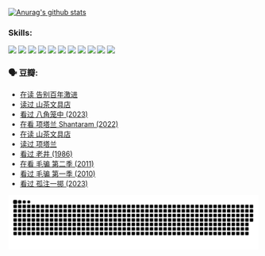 
[![Anurag's github stats](https://github-readme-stats.vercel.app/api?username=w940853815)](https://github.com/anuraghazra/github-readme-stats)

### Skills:

<code><img height="32" src="https://cdn.jsdelivr.net/npm/simple-icons@v5/icons/python.svg"></code>
<code><img height="32" src="https://cdn.jsdelivr.net/npm/simple-icons@v5/icons/javascript.svg"></code>
<code><img height="32" src="https://cdn.jsdelivr.net/npm/simple-icons@v5/icons/django.svg"></code>
<code><img height="32" src="https://cdn.jsdelivr.net/npm/simple-icons@v5/icons/flask.svg"></code>
<code><img height="32" src="https://cdn.jsdelivr.net/npm/simple-icons@v5/icons/vuetify.svg"></code>
<code><img height="32" src="https://cdn.jsdelivr.net/npm/simple-icons@v5/icons/git.svg"></code>
<code><img height="32" src="https://cdn.jsdelivr.net/npm/simple-icons@v5/icons/docker.svg"></code>
<code><img height="32" src="https://cdn.jsdelivr.net/npm/simple-icons@v5/icons/postgresql.svg"></code>
<code><img height="32" src="https://cdn.jsdelivr.net/npm/simple-icons@v5/icons/elasticsearch.svg"></code>
<code><img height="32" src="https://cdn.jsdelivr.net/npm/simple-icons@v5/icons/macos.svg"></code>
<code><img height="32" src="https://cdn.jsdelivr.net/npm/simple-icons@v5/icons/linux.svg"></code>

### 🗣 豆瓣:

<!-- DOUBAN-ACTIVITIES:START -->
- [在读 告别百年激进](https://www.douban.com/people/136069238/status/4374953075/?_i=94974443)
- [读过 山茶文具店](https://www.douban.com/people/136069238/status/4374952154/?_i=94974443)
- [看过 八角笼中‎ (2023)](https://www.douban.com/people/136069238/status/4367541707/?_i=94974443)
- [在看 项塔兰 Shantaram‎ (2022)](https://www.douban.com/people/136069238/status/4365497032/?_i=94974443)
- [在读 山茶文具店](https://www.douban.com/people/136069238/status/4364620725/?_i=94974443)
- [读过 项塔兰](https://www.douban.com/people/136069238/status/4364620288/?_i=94974443)
- [看过 老井‎ (1986)](https://www.douban.com/people/136069238/status/4362366672/?_i=94974443)
- [在看 毛骗 第二季‎ (2011)](https://www.douban.com/people/136069238/status/4355752869/?_i=94974443)
- [看过 毛骗 第一季‎ (2010)](https://www.douban.com/people/136069238/status/4355752667/?_i=94974443)
- [看过 孤注一掷‎ (2023)](https://www.douban.com/people/136069238/status/4354774568/?_i=94974443)
<!-- DOUBAN-ACTIVITIES:END -->


![Snake animation](https://raw.githubusercontent.com/w940853815/w940853815/output/github-contribution-grid-snake.svg)

<!--
**w940853815/w940853815** is a ✨ _special_ ✨ repository because its `README.md` (this file) appears on your GitHub profile.

Here are some ideas to get you started:

- 🔭 I’m currently working on ...
- 🌱 I’m currently learning ...
- 👯 I’m looking to collaborate on ...
- 🤔 I’m looking for help with ...
- 💬 Ask me about ...
- 📫 How to reach me: ...
- 😄 Pronouns: ...
- ⚡ Fun fact: ...
-->

